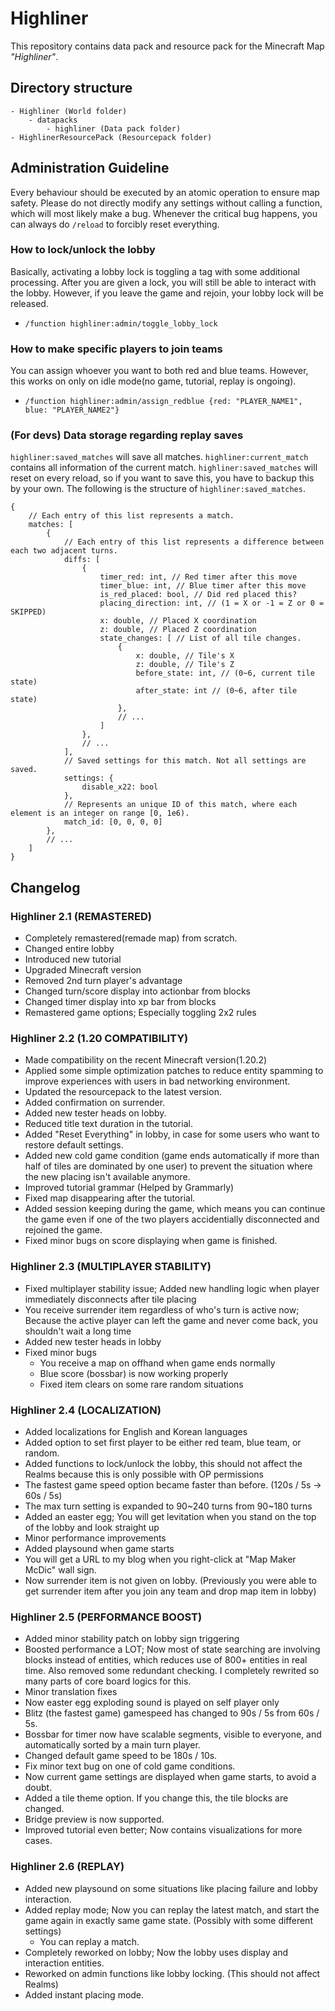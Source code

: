 # Highliner

This repository contains data pack and resource pack for the Minecraft Map *"Highliner"*.

## Directory structure

```
- Highliner (World folder)
    - datapacks
        - highliner (Data pack folder)
- HighlinerResourcePack (Resourcepack folder)
```

## Administration Guideline

Every behaviour should be executed by an atomic operation to ensure map safety.
Please do not directly modify any settings without calling a function, which will most likely make a bug.
Whenever the critical bug happens, you can always do `/reload` to forcibly reset everything.

### How to lock/unlock the lobby

Basically, activating a lobby lock is toggling a tag with some additional processing.
After you are given a lock, you will still be able to interact with the lobby.
However, if you leave the game and rejoin, your lobby lock will be released.

- `/function highliner:admin/toggle_lobby_lock`

### How to make specific players to join teams

You can assign whoever you want to both red and blue teams.
However, this works on only on idle mode(no game, tutorial, replay is ongoing).

- `/function highliner:admin/assign_redblue {red: "PLAYER_NAME1", blue: "PLAYER_NAME2"}`

### (For devs) Data storage regarding replay saves

`highliner:saved_matches` will save all matches. `highliner:current_match` contains all information of the current match.
`highliner:saved_matches` will reset on every reload, so if you want to save this, you have to backup this by your own.
The following is the structure of `highliner:saved_matches`.

```jsonc
{
    // Each entry of this list represents a match.
    matches: [
        {
            // Each entry of this list represents a difference between each two adjacent turns.
            diffs: [
                {
                    timer_red: int, // Red timer after this move
                    timer_blue: int, // Blue timer after this move
                    is_red_placed: bool, // Did red placed this?
                    placing_direction: int, // (1 = X or -1 = Z or 0 = SKIPPED)
                    x: double, // Placed X coordination
                    z: double, // Placed Z coordination
                    state_changes: [ // List of all tile changes.
                        {
                            x: double, // Tile's X
                            z: double, // Tile's Z
                            before_state: int, // (0~6, current tile state)
                            after_state: int // (0~6, after tile state)
                        },
                        // ...
                    ]
                },
                // ...
            ],
            // Saved settings for this match. Not all settings are saved.
            settings: {
                disable_x22: bool
            },
            // Represents an unique ID of this match, where each element is an integer on range [0, 1e6).
            match_id: [0, 0, 0, 0]
        },
        // ...
    ]
}
```

## Changelog

### Highliner 2.1 (REMASTERED)

- Completely remastered(remade map) from scratch.
- Changed entire lobby
- Introduced new tutorial
- Upgraded Minecraft version
- Removed 2nd turn player's advantage
- Changed turn/score display into actionbar from blocks 
- Changed timer display into xp bar from blocks
- Remastered game options; Especially toggling 2x2 rules

### Highliner 2.2 (1.20 COMPATIBILITY)

- Made compatibility on the recent Minecraft version(1.20.2)
- Applied some simple optimization patches to reduce entity spamming to improve experiences with users in bad networking environment.
- Updated the resourcepack to the latest version.
- Added confirmation on surrender.
- Added new tester heads on lobby.
- Reduced title text duration in the tutorial.
- Added "Reset Everything" in lobby, in case for some users who want to restore default settings.
- Added new cold game condition (game ends automatically if more than half of tiles are dominated by one user) to prevent the situation where the new placing isn't available anymore.
- Improved tutorial grammar (Helped by Grammarly)
- Fixed map disappearing after the tutorial.
- Added session keeping during the game, which means you can continue the game even if one of the two players accidentially disconnected and rejoined the game.
- Fixed minor bugs on score displaying when game is finished.

### Highliner 2.3 (MULTIPLAYER STABILITY)

- Fixed multiplayer stability issue; Added new handling logic when player immediately disconnects after tile placing
- You receive surrender item regardless of who's turn is active now; Because the active player can left the game and never come back, you shouldn't wait a long time
- Added new tester heads in lobby
- Fixed minor bugs
    - You receive a map on offhand when game ends normally
    - Blue score (bossbar) is now working properly
    - Fixed item clears on some rare random situations

### Highliner 2.4 (LOCALIZATION)

- Added localizations for English and Korean languages
- Added option to set first player to be either red team, blue team, or random.
- Added functions to lock/unlock the lobby, this should not affect the Realms because this is only possible with OP permissions
- The fastest game speed option became faster than before. (120s / 5s -> 60s / 5s)
- The max turn setting is expanded to 90~240 turns from 90~180 turns
- Added an easter egg; You will get levitation when you stand on the top of the lobby and look straight up
- Minor performance improvements
- Added playsound when game starts
- You will get a URL to my blog when you right-click at "Map Maker McDic" wall sign.
- Now surrender item is not given on lobby. (Previously you were able to get surrender item after you join any team and drop map item in lobby)

### Highliner 2.5 (PERFORMANCE BOOST)

- Added minor stability patch on lobby sign triggering
- Boosted performance a LOT; Now most of state searching are involving blocks instead of entities, which reduces use of 800+ entities in real time. Also removed some redundant checking. I completely rewrited so many parts of core board logics for this.
- Minor translation fixes
- Now easter egg exploding sound is played on self player only
- Blitz (the fastest game) gamespeed has changed to 90s / 5s from 60s / 5s.
- Bossbar for timer now have scalable segments, visible to everyone, and automatically sorted by a main turn player.
- Changed default game speed to be 180s / 10s.
- Fix minor text bug on one of cold game conditions.
- Now current game settings are displayed when game starts, to avoid a doubt.
- Added a tile theme option. If you change this, the tile blocks are changed.
- Bridge preview is now supported.
- Improved tutorial even better; Now contains visualizations for more cases.

### Highliner 2.6 (REPLAY)

- Added new playsound on some situations like placing failure and lobby interaction.
- Added replay mode; Now you can replay the latest match, and start the game again in exactly same game state. (Possibly with some different settings)
    - You can replay a match.
- Completely reworked on lobby; Now the lobby uses display and interaction entities.
- Reworked on admin functions like lobby locking. (This should not affect Realms)
- Added instant placing mode.
